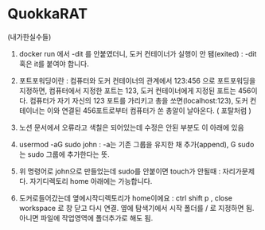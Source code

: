 # QuokkaRAT

(내가한실수들)

1. docker run 에서 -dit 를 안붙였더니, 도커 컨테이너가 실행이 안 됌(exited) : -dit 혹은 it를 붙여야 합니다. 

2. 포트포워딩이란 : 컴퓨터와 도커 컨테이너의 관계에서 123:456 으로 포트포워딩을 지정하면, 컴퓨터에서 지정한 포트는 123, 도커 컨테이너에게 지정된 포트는 456이다.  컴퓨터가 자기 자신의 123 포트를 가리키고 총을 쏘면(localhost:123), 도커 컨테이너는 이와 연결된 456포트로부터 컴퓨터가 쏜 총알이 날아온다. ( 포탈처럼 )

3. 노션 문서에서 오류라고 색칠은 되어있는데 수정은 안된 부분도 이 아래에 있음

4. usermod -aG sudo john : -a는 기존 그룹을 유지한 채 추가(append), G sudo 는 sudo 그룹에 추가한다는 뜻.

5. 위 명령어로 john으로 만들었는데 sudo를 안붙이면 touch가 안될때 : 자리가문제다. 자기디렉토리 home 아래에는 가능합니다.

6. 도커로들어갔는데 옆에시작디렉토리가 home이에요 : ctrl shift p , close workspace 로 창 닫고 다시 연결. 옆에 탐색기에서 시작 폴더를 / 로 지정하면 됨. 아니면 파일에 작업영역에 폴더추가로 해도 됨.

